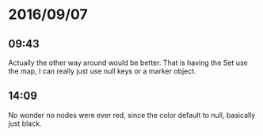 # 2016/09/07

## 09:43

Actually the other way around would be better. That is having the Set use the
map, I can really just use null keys or a marker object.

## 14:09

No wonder no nodes were ever red, since the color default to null, basically
just black.

